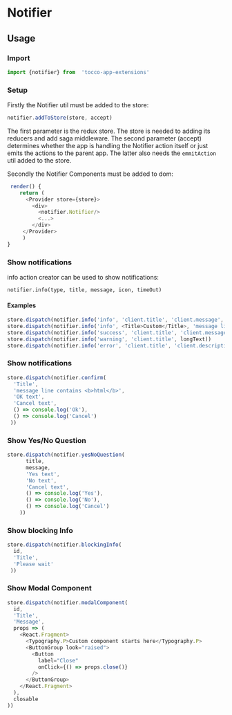 # Notifier


## Usage
### Import
```javascript
import {notifier} from  'tocco-app-extensions'
```

### Setup
Firstly the Notifier util must be added to the store:
```javascript
notifier.addToStore(store, accept)
```

The first parameter is the redux store. The store is needed to adding its reducers and add saga middleware.
The second parameter (accept) determines whether the app is handling the Notifier action itself or just emits the
actions to the parent app. The latter also needs the `emmitAction` util added to the store.

Secondly the Notifier Components must be added to dom:

```javascript
 render() {
    return (
      <Provider store={store}>
        <div>
          <notifier.Notifier/>
          <...>
        </div>
     </Provider>
     )
}
```

### Show notifications
info action creator can be used to show notifications:

`notifier.info(type, title, message, icon, timeOut)`


#### Examples
```javascript
store.dispatch(notifier.info('info', 'client.title', 'client.message', ['far', 'thumbs-up'], 2000))
store.dispatch(notifier.info('info', <Title>Custom</Title>, 'message line contains <b>html</b>'))
store.dispatch(notifier.info('success', 'client.title', 'client.message', null, 2000))
store.dispatch(notifier.info('warning', 'client.title', longText))
store.dispatch(notifier.info('error', 'client.title', 'client.description')) 
```

### Show notifications
```javascript
store.dispatch(notifier.confirm(
  'Title',
  'message line contains <b>html</b>',
  'OK text',
  'Cancel text',
  () => console.log('Ok'),
  () => console.log('Cancel')
 ))
```


### Show Yes/No Question
```javascript
store.dispatch(notifier.yesNoQuestion(
      title,
      message,
      'Yes text',
      'No text',
      'Cancel text',
      () => console.log('Yes'),
      () => console.log('No'),
      () => console.log('Cancel')
    ))
```


### Show blocking Info
```javascript
store.dispatch(notifier.blockingInfo(
  id,
  'Title',
  'Please wait'
 ))
```

### Show Modal Component
```javascript
store.dispatch(notifier.modalComponent(
  id,
  'Title',
  'Message',
  props => (
    <React.Fragment>
      <Typography.P>Custom component starts here</Typography.P>
      <ButtonGroup look="raised">
        <Button
          label="Close"
          onClick={() => props.close()}
        />
      </ButtonGroup>
    </React.Fragment>
  ),
  closable
))
```



